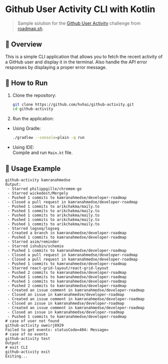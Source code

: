 # Github User Activity CLI with Kotlin
> Sample solution for the [Github User Activity](https://roadmap.sh/projects/github-user-activity) challenge from [roadmap.sh](https://roadmap.sh/).

## 🎯 Overview
This is a simple CLI application that allows you to fetch the recent activity of a GitHub user and display it in the terminal. Also handle the API error responses by displaying a proper error message.

## 🚀 How to Run
1. Clone the repository:

    ```bash
    git clone https://github.com/hvhai/github-activity.git
    cd github-activity
    ```
2. Run the application:
- Using Gradle:
    ```bash
    ./gradlew --console=plain -q run
    ```
- Using IDE: \
  Compile and run `Main.kt` file.

## 📘 Usage Example

```shell
github-activity kamranahmedse
Output:
 - Starred philippgille/chromem-go
 - Starred wickedest/Mergely
 - Pushed 1 commits to kamranahmedse/developer-roadmap
 - Closed a pull request in kamranahmedse/developer-roadmap
 - Pushed 1 commits to arikchakma/maily.to
 - Pushed 1 commits to arikchakma/maily.to
 - Pushed 1 commits to arikchakma/maily.to
 - Pushed 1 commits to arikchakma/maily.to
 - Pushed 1 commits to arikchakma/maily.to
 - Starred logseq/logseq
 - Created a branch in kamranahmedse/developer-roadmap
 - Pushed 1 commits to kamranahmedse/developer-roadmap
 - Starred asim/reminder
 - Starred ishubin/schemio
 - Pushed 1 commits to kamranahmedse/developer-roadmap
 - Closed a pull request in kamranahmedse/developer-roadmap
 - Closed a pull request in kamranahmedse/developer-roadmap
 - Pushed 1 commits to kamranahmedse/developer-roadmap
 - Starred react-grid-layout/react-grid-layout
 - Pushed 2 commits to kamranahmedse/developer-roadmap
 - Pushed 1 commits to kamranahmedse/developer-roadmap
 - Pushed 1 commits to kamranahmedse/developer-roadmap
 - Pushed 2 commits to kamranahmedse/developer-roadmap
 - Created an issue comment in kamranahmedse/developer-roadmap
 - Closed an issue in kamranahmedse/developer-roadmap
 - Created an issue comment in kamranahmedse/developer-roadmap
 - Closed an issue in kamranahmedse/developer-roadmap
 - Created an issue comment in kamranahmedse/developer-roadmap
 - Closed an issue in kamranahmedse/developer-roadmap
 - Pushed 1 commits to kamranahmedse/developer-roadmap
# case of user not found
github-activity oweirj8929
Failed to get events: statusCode=404: Message=
# case of no events
github-activity test
Output:
# exit CLI
github-activity exit
Exiting...
```